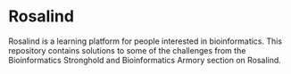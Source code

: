 # Rosalind
Rosalind is a learning platform for people interested in bioinformatics. This repository contains solutions to some of the challenges from the Bioinformatics Stronghold and Bioinformatics Armory section on Rosalind.
